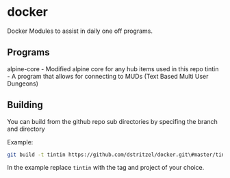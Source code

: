 # docker
Docker Modules to assist in daily one off programs.

## Programs
alpine-core - Modified alpine core for any hub items used in this repo
tintin - A program that allows for connecting to MUDs (Text Based Multi User Dungeons)


## Building
You can build from the github repo sub directories by specifing the branch and directory

Example:
```bash
git build -t tintin https://github.com/dstritzel/docker.git\#master/tintin
```

In the example replace `tintin` with the tag and project of your choice.

